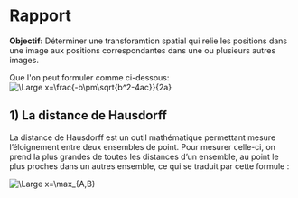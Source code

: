 # Rapport

**Objectif:** Déterminer une transforamtion spatial qui relie les positions dans une image aux positions correspondantes dans une ou plusieurs autres images.

Que l'on peut formuler comme ci-dessous:
<img src="https://latex.codecogs.com/svg.latex?\Large&space;x=\frac{-b\pm\sqrt{b^2-4ac}}{2a}" title="\Large x=\frac{-b\pm\sqrt{b^2-4ac}}{2a}" />

## 1) La distance de Hausdorff

La distance de Hausdorff est un outil mathématique permettant  mesure l’éloignement entre deux ensembles de point. Pour mesurer celle-ci, on prend la plus grandes de toutes les distances d’un ensemble, au point le plus proches dans un autres ensemble, ce qui se traduit par cette formule :

<img src="https://latex.codecogs.com/svg.latex?\Large&space;x=\max_{A,B}" title="\Large x=\max_{A,B}" />

